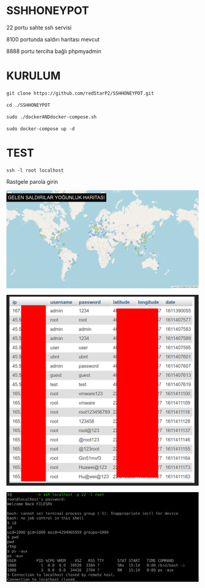 # SSHHONEYPOT

22 portu sahte ssh servisi

8100 portunda saldırı haritası mevcut

8888 portu terciha bağlı phpmyadmin

# KURULUM
`git clone https://github.com/redStarP2/SSHHONEYPOT.git`

`cd ./SSHHONEYPOT`

`sudo ./dockerANDdocker-compose.sh`

`sudo docker-compose up -d`

# TEST

`ssh -l root localhost`

Rastgele parola girin


![Saldırı Haritası](attacks.png)

![Veritabanı](atacks2.png)

![Terminal](atack3.png)
